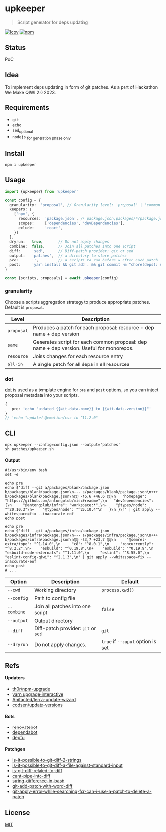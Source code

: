 # upkeeper
> Script generator for deps updating

[![lcov](https://img.shields.io/badge/dynamic/json?url=https%3A%2F%2Fgithub.com%2Fantongolub%2Fmisc%2Freleases%2Fdownload%2Flcov%2Flcov-sum.json&query=%24.scopes.packages_upkeeper.max&label=lcov&color=brightgreen)](https://github.com/antongolub/misc/releases/download/lcov/lcov.info)
[![npm](https://img.shields.io/npm/v/upkeeper.svg?&color=white)](https://www.npmjs.com/package/upkeeper)

## Status 
PoC

## Idea
To implement deps updating in form of git patches. As a part of Hackathon We Make QIWI 2.0 2023.

## Requirements
* `git`
* `echo`
* `sed`<sub>optional</sub> 
* `nodejs` <sub>for generation phase only</sub>

## Install
```shell
npm i upkeeper
```

## Usage
```ts
import {upkeeper} from 'upkeeper'

const config = {
  granularity:  'proposal', // Granularity level: 'proposal' | 'common' | 'resource' | 'all-in'
  keepers: [
    ['npm', {
      resources:  'package.json', // package.json,packages/*/package.json
      scopes:     ['dependencies', 'devDependencies'],
      exlude:     'react',
    }]
  ],
  dryrun:   true,       // Do not apply changes
  combine:  false,      // Join all patches into one script
  diff:     'sed',      // Diff-patch provider: git or sed
  output:   'patches',  // a directory to store patches
  pre:      '',         // a scripts to run before & after each patch
  post:     'yarn install && git add . && git commit -m "chore(deps): update deps" && git push origin HEAD:refs/heads/up-deps'
}

const {scripts, proposals} = await upkeeper(config)
```
### granularity
Choose a scripts aggregation strategy to produce appropriate patches. Default is `proposal`.

| Level      | Description                                                                              |
|------------|------------------------------------------------------------------------------------------|
| `proposal` | Produces a patch for each proposal: resource + dep name + dep version                    |
| `same`     | Generates script for each common proposal: dep name + dep version. Useful for monorepos. |
| `resource` | Joins changes for each resource entry                                                    |
| `all-in`   | A single patch for all deps in all resources                                             |


### dot
[dot](https://github.com/olado/doT/blob/v2/examples/snippet.txt) is used as a template engine for `pre` and `post` options, so you can inject proposal metadata into your scripts.
```ts
{
   pre: 'echo "updated {{=it.data.name}} to {{=it.data.version}}"'
}
// 'echo "updated @emotion/css to ^11.2.0"
```

## CLI
```shell
npx upkeeper --config=config.json --output='patches'
sh patches/upkeeper.sh
```

#### Output
```shell
#!/usr/bin/env bash
set -e

echo pre
echo $'diff --git a/packages/blank/package.json b/packages/blank/package.json\n--- a/packages/blank/package.json\n+++ b/packages/blank/package.json\n@@ -46,6 +46,6 @@\n   "homepage": "https://github.com/antongolub/misc#readme",\n   "devDependencies": {\n     "@antongolub/infra": "workspace:*",\n-    "@types/node": "^20.10.3"\n+    "@types/node": "^20.10.4"\n   }\n }\n' | git apply --whitespace=fix --inaccurate-eof
echo post

echo pre
echo $'diff --git a/packages/infra/package.json b/packages/infra/package.json\n--- a/packages/infra/package.json\n+++ b/packages/infra/package.json\n@@ -23,7 +23,7 @@\n     "@semrel-extra/topo": "^1.14.0",\n     "c8": "^8.0.1",\n     "concurrently": "^8.2.2",\n-    "esbuild": "^0.19.8",\n+    "esbuild": "^0.19.9",\n     "esbuild-node-externals": "^1.11.0",\n     "eslint": "^8.55.0",\n     "eslint-config-qiwi": "^2.1.3",\n' | git apply --whitespace=fix --inaccurate-eof
echo post
# ...
```

| Option      | Description                         | Default                           |
|-------------|-------------------------------------|-----------------------------------|
| `--cwd`     | Working directory                   | `process.cwd()`                   |
| `--config`  | Path to config file                 |                                   |
| `--combine` | Join all patches into one script    | `false`                           |
| `--output`  | Output directory                    |                                   |
| `--diff`    | Diff-patch provider: `git` or `sed` | `git`                             |
| `--dryrun`  | Do not apply changes.               | `true` if `--ouput` option is set |

## Refs
#### Updaters
* [th0r/npm-upgrade](https://github.com/th0r/npm-upgrade)
* [yarn upgrage-interactive](https://github.com/search?q=repo%3Ayarnpkg%2Fberry%20upgrade-interactive&type=code)
* [Anifacted/lerna-update-wizard](https://github.com/Anifacted/lerna-update-wizard)
* [codsen/update-versions](https://github.com/codsen/codsen/tree/main/packages/update-versions)

#### Bots
* [renovatebot](https://github.com/renovatebot)
* [dependabot](https://github.com/dependabot)
* [depfu](https://depfu.com/for-open-source)

#### Patchgen
* [is-it-possible-to-git-diff-2-strings](https://stackoverflow.com/questions/45853613/is-it-possible-to-git-diff-2-strings)
* [is-it-possible-to-git-diff-a-file-against-standard-input](https://stackoverflow.com/questions/15270970/is-it-possible-to-git-diff-a-file-against-standard-input)
* [is-git-diff-related-to-diff](https://unix.stackexchange.com/questions/356652/is-git-diff-related-to-diff)
* [cant-pipe-into-diff](https://unix.stackexchange.com/questions/922/cant-pipe-into-diff)
* [string-difference-in-bash](https://stackoverflow.com/questions/454427/string-difference-in-bash/454549#454549)
* [git-add-patch-with-word-diff](https://stackoverflow.com/questions/49058817/git-add-patch-with-word-diff)
* [git-apply-error-while-searching-for-can-i-use-a-patch-to-delete-a-patch](https://stackoverflow.com/questions/75061063/git-apply-error-while-searching-for-can-i-use-a-patch-to-delete-a-patch)

## License
[MIT](./LICENSE)
